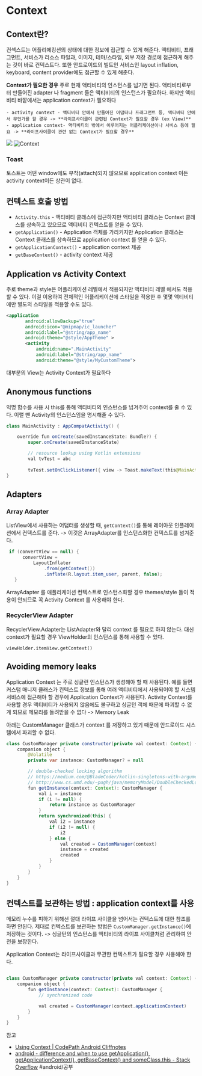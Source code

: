 # Context
## Context란? 
컨섹스트는 어플리에킹션의 상태에 대한 정보에 접근할 수 있게 해준다. 액티비티, 프래그먼트, 서비스가 리소스 파일과, 이미지, 테마/스타일, 외부 저장 경로에 접근하게 해주는 것이 바로 컨텍스트다. 또한 안드로이드의 빌트인 서비스인 layout inflation, keyboard, content provider에도 접근할 수 있게 해준다.

**Context가 필요한 경우**
주로 현재 액티비티의 인스턴스를 넘기면 된다. 액티비티로부터 만들어진 adapter 나 fragment 들은 액티비티의 인스턴스가 필요하다. 하지만 액티비티 바깥에서는 application context가 필요하다

	- activity context - 액티비티 안에서 만들어진 어댑터나 프래그먼트 등, 액티비티 안에서 무언가를 할 경우 -> **라이프사이클이 관련된 Context가 필요할 경우 (ex View)**
	- application context- 액티비티의 밖에서 이루어지는 어플리케이션이나 서비스 등에 필요 -> **라이프사이클이 관련 없는 Context가 필요할 경우**

![](Context/EE7B691D-DDAF-4733-B3F4-40A804247C07.png)
![Context](https://blog.hanumoka.net/images/20171011-android-context.png)

### Toast
토스트는 어떤 window에도 부착(attach)되지 않으므로 application context 이든 activity context이든 상관이 없다.


## 컨텍스트 호출 방법
- `Activity.this` - 액티비티 클래스에 접근하지만 액티비티 클래스는 Context 클래스를 상속하고 있으므로 액티비티 컨텍스트를 얻을 수 있다.
- `getApplication()` - Application 객체를 가리키지만 Application 클래스는 Context 클래스를 상속하므로 application context 를 얻을 수 있다.
- `getApplicationContext()` -  application context 제공
- `getBaseContext()` - activity context 제공

## Application vs Activity Context 
주로 theme과 style은 어플리케이션 레벨에서 적용되지만 액티비티 레벨 에서도 적용할 수 있다. 이걸 이용하여 전체적인 어플리케이션에 스타일을 적용한 후 몇몇 액티비티에만 별도의 스타일을 적용할 수도 있다.

```xml
<application
       android:allowBackup="true"
       android:icon="@mipmap/ic_launcher"
       android:label="@string/app_name"
       android:theme="@style/AppTheme" >
       <activity
           android:name=".MainActivity"
           android:label="@string/app_name"
           android:theme="@style/MyCustomTheme">
```

대부분의  View는 Activity Context가 필요하다


## Anonymous functions
익명 함수를 사용 시 this를 통해 액티비티의 인스턴스를 넘겨주어 context를 줄 수 있다.
이럴 땐 Activity의 인스턴스임을 명시해줄 수 있다.

```java
class MainActivity : AppCompatActivity() {

    override fun onCreate(savedInstanceState: Bundle?) {
        super.onCreate(savedInstanceState)

        // resource lookup using Kotlin extensions
        val tvTest = abc
        
        tvTest.setOnClickListener({ view -> Toast.makeText(this@MainActivity, "hello", Toast.LENGTH_SHORT).show()}) 
}
```

## Adapters
### Array Adapter
ListView에서 사용하는 어댑터를 생성할 때, `getContext()`를 통해 레이아웃 인플레이션에서 컨텍스트를 준다. -> 이것은 ArrayAdapter를 인스턴스화한 컨텍스트를 넘겨준다.

``` java
 if (convertView == null) {
      convertView = 
          LayoutInflater
              .from(getContext())
              .inflate(R.layout.item_user, parent, false);
   }
```
ArrayAdapter 를 애플리케이션 컨텍스트로 인스턴스화할 경우 themes/style 들이 적용이 안되므로 꼭 Activity Context 를 사용해야 한다.


### RecyclerView Adapter
RecyclerView.Adapter는 ListAdapter와 달리 context 를 필요로 하지 않는다. 대신 context가 필요할 경우 ViewHolder의 인스턴스를 통해 사용할 수 있다.

`viewHolder.itemView.getContext() `


## Avoiding memory leaks
Application Context 는 주로 싱긑런 인스턴스가 생성해야 할 때 사용된다. 예를 들면 커스텀 매니저 클래스가 컨텍스트 정보를 통해  여러 액티비티에서 사용되어야 할 시스템 서비스에 접근해야 할 경우에 Application Context가 사용된다. Activity Context를 사용할 경우 액티비티가 사용되지 않음에도 불구하고 싱글턴 객체 때문에 파괴할 수 없게 되므로 메모리를 돌려받을 수 없다 -> Memory Leak


아래는 CustomManager 클래스가 context 를 저장하고 있기 때문에 안드로이드 시스템에서 파괴할 수 없다.
```java
class CustomManager private constructor(private val context: Context) {
    companion object {
        @Volatile
        private var instance: CustomManager? = null

        // double-checked locking algorithm
        // https://medium.com/@BladeCoder/kotlin-singletons-with-argument-194ef06edd9e
        // http://www.cs.umd.edu/~pugh/java/memoryModel/DoubleCheckedLocking.html
        fun getInstance(context: Context): CustomManager {
            val i = instance
            if (i != null) {
                return instance as CustomManager
            }
            return synchronized(this) {
                val i2 = instance
                if (i2 != null) {
                    i2
                } else {
                    val created = CustomManager(context)
                    instance = created
                    created
                }
            }
        }
    }
}
```

## 컨텍스트를 보관하는 방법 : application context를 사용
메모리 누수를 피하기 위해선 절대 라이프 사이클을 넘어서는 컨텍스트에 대한 참조를 하면 안된다. 제대로 컨텍스트를 보관하는 방법은 `CustomManager.getInstance()`에 저장하는 것이다. -> 싱글턴의 인스턴스를 액티비티의 라이프 사이클처럼 관리하여 안전을 보장한다.

Application Context는 라이프사이클과 무관한 컨텍스트가 필요할 경우 사용해야 한다.

```java

class CustomManager private constructor(private val context: Context) {
    companion object {
        fun getInstance(context: Context): CustomManager {
            // synchronized code

            val created = CustomManager(context.applicationContext)
        }
    }
}

```



참고
- [Using Context | CodePath Android Cliffnotes](https://guides.codepath.com/android/Using-Context#recyclerview-adapter)
- [android - difference and when to use getApplication(), getApplicationContext(), getBaseContext() and someClass.this - Stack Overflow](https://stackoverflow.com/questions/10347184/difference-and-when-to-use-getapplication-getapplicationcontext-getbasecon)
#android/공부 
